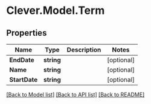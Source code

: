 # Clever.Model.Term
## Properties

Name | Type | Description | Notes
------------ | ------------- | ------------- | -------------
**EndDate** | **string** |  | [optional] 
**Name** | **string** |  | [optional] 
**StartDate** | **string** |  | [optional] 

[[Back to Model list]](../README.md#documentation-for-models) [[Back to API list]](../README.md#documentation-for-api-endpoints) [[Back to README]](../README.md)

